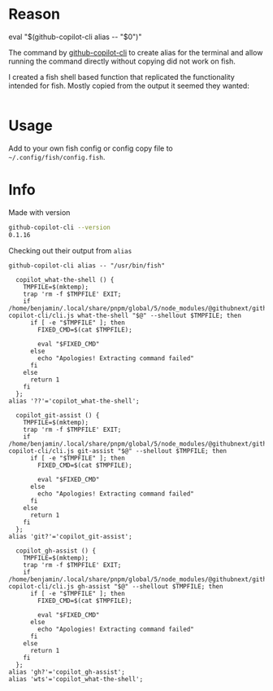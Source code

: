 # Reason

eval "$(github-copilot-cli alias -- "$0")"

The command by [github-copilot-cli](https://www.npmjs.com/package/@githubnext/github-copilot-cli) to create alias for the terminal and allow running the command directly without copying did not work on fish.

I created a fish shell based function that replicated the functionality intended for fish. Mostly copied from the output it seemed they wanted:

```sh

```

# Usage

Add to your own fish config or config copy file to `~/.config/fish/config.fish`.

# Info

Made with version

```sh
github-copilot-cli --version
0.1.16
```

Checking out their output from `alias`

```
github-copilot-cli alias -- "/usr/bin/fish"

  copilot_what-the-shell () {
    TMPFILE=$(mktemp);
    trap 'rm -f $TMPFILE' EXIT;
    if /home/benjamin/.local/share/pnpm/global/5/node_modules/@githubnext/github-copilot-cli/cli.js what-the-shell "$@" --shellout $TMPFILE; then
      if [ -e "$TMPFILE" ]; then
        FIXED_CMD=$(cat $TMPFILE);
        
        eval "$FIXED_CMD"
      else
        echo "Apologies! Extracting command failed"
      fi
    else
      return 1
    fi
  };
alias '??'='copilot_what-the-shell';

  copilot_git-assist () {
    TMPFILE=$(mktemp);
    trap 'rm -f $TMPFILE' EXIT;
    if /home/benjamin/.local/share/pnpm/global/5/node_modules/@githubnext/github-copilot-cli/cli.js git-assist "$@" --shellout $TMPFILE; then
      if [ -e "$TMPFILE" ]; then
        FIXED_CMD=$(cat $TMPFILE);
        
        eval "$FIXED_CMD"
      else
        echo "Apologies! Extracting command failed"
      fi
    else
      return 1
    fi
  };
alias 'git?'='copilot_git-assist';

  copilot_gh-assist () {
    TMPFILE=$(mktemp);
    trap 'rm -f $TMPFILE' EXIT;
    if /home/benjamin/.local/share/pnpm/global/5/node_modules/@githubnext/github-copilot-cli/cli.js gh-assist "$@" --shellout $TMPFILE; then
      if [ -e "$TMPFILE" ]; then
        FIXED_CMD=$(cat $TMPFILE);
        
        eval "$FIXED_CMD"
      else
        echo "Apologies! Extracting command failed"
      fi
    else
      return 1
    fi
  };
alias 'gh?'='copilot_gh-assist';
alias 'wts'='copilot_what-the-shell';

```